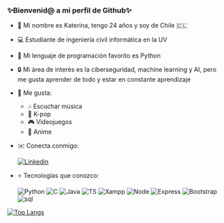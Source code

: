 ### ✨Bienvenid@ a mi perfil de Github✨

<!-- **KaterinaPenaloza/KaterinaPenaloza** is a ✨ _special_ ✨ repository because its `README.md` (this file) appears on your GitHub profile. -->
- 👻 Mi nombre es Katerina, tengo 24 años y soy de Chile 🇨🇱
- 💻 Estudiante de ingeniería civil informática en la UV
- 🐍 Mi lenguaje de programación favorito es Python
- 🔒 Mi área de interés es la ciberseguridad, machine learning y AI, pero me gusta aprender de todo y estar en constante aprendizaje
- 👾 Me gusta:
  - 🎶 Escuchar música
  - 🧸 K-pop
  - 🎮 Videojuegos
  - 🌸 Anime
- ✉️ Conecta conmigo:

  [![Linkedin](https://img.shields.io/badge/LinkedIn-0077B5?style=for-the-badge&logo=linkedin&logoColor=white)](https://www.linkedin.com/in/katerina-pe%C3%B1aloza/)

- ⭐ Tecnologías que conozco:

  ![Python](https://img.shields.io/badge/python-3670A0?style=for-the-badge&logo=python&logoColor=ffdd54)
  ![C](https://img.shields.io/badge/C-00599C?style=for-the-badge&logo=c&logoColor=white)
  ![Java](https://img.shields.io/badge/java-%23ED8B00.svg?style=for-the-badge&logo=openjdk&logoColor=white)
  ![TS](https://img.shields.io/badge/TypeScript-007ACC?style=for-the-badge&logo=typescript&logoColor=white)
  ![Xampp](https://img.shields.io/badge/Xampp-F37623?style=for-the-badge&logo=xampp&logoColor=white)
  ![Node](https://img.shields.io/badge/Node%20js-339933?style=for-the-badge&logo=nodedotjs&logoColor=white)
  ![Express](https://img.shields.io/badge/Express%20js-000000?style=for-the-badge&logo=express&logoColor=white)
  ![Bootstrap](https://img.shields.io/badge/Bootstrap-563D7C?style=for-the-badge&logo=bootstrap&logoColor=white)
  ![sql](https://img.shields.io/badge/MySQL-005C84?style=for-the-badge&logo=mysql&logoColor=white)

<!-- [![Katerina's GitHub stats](https://github-readme-stats.vercel.app/api?username=KaterinaPenaloza)](https://github.com/KaterinaPenaloza/github-readme-stats) -->
  [![Top Langs](https://github-readme-stats.vercel.app/api/top-langs/?username=KaterinaPenaloza&langs_count=8&layout=compact)](https://github.com/KaterinaPenaloza/github-readme-stats)
  
<!-- BEGIN bunnyhero labs pet code -->
<!-- <a href="http://bunnyherolabs.com/adopt/showpet.php?b=bWM9Zm94LnN3ZiZjbHI9MHhlNjEyNjEmY249JmFuPWthdHpld3k%3D"><img src="http://petimage.bunnyherolabs.com/adopt/petimage/bWM9Zm94LnN3ZiZjbHI9MHhlNjEyNjEmY249JmFuPWthdHpld3k%3D.png" width="250" height="300" alt="my pet!" style="border: 0" /></a> -->
<!-- END bunnyhero labs pet code -->


